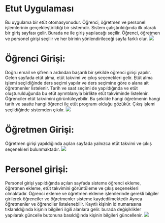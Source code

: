 # Etut Uygulaması
Bu uygulama bir etüt otomasyonudur. Öğrenci, öğretmen ve personel işlemlerinin gerçekleştirildiği bir sistemdir. Sistem çalıştırıldığında ilk olarak bir giriş sayfası gelir. Burada ne ile giriş yapılacağı seçilir. Öğrenci, öğretmen ve personel girişi seçilir ve her birinin yönlendirileceği sayfa farklı olur.
![](https://github.com/SimgeTerzioglu/EtutUygulamasi/blob/master/girisekranı.png)

# Öğrenci Girişi:
Doğru email ve şifrenin ardından başarılı bir şekilde öğrenci girişi yapılır. Gelen sayfada etüt alma, etüt takvimi ve çıkış seçenekleri gelir. Etüt alma işlemi seçildiğinde ders seçimi yapılır ve ders seçimine göre o alana ait öğretmenler listelenir. Tarih ve saat seçimi de yapıldığında ve etüt oluşturulduğunda bu etüt ayrıntılarıyla birlikte etüt takviminde listelenir. Öğrenciler etüt takvimini görüntüleyebilir. Bu şekilde hangi öğretmenin hangi tarih ve saatte hangi öğrenci ile etüt programı olduğu gözükür. Çıkış işlemi seçildiğinde sistemden çıkılır.
![](https://github.com/SimgeTerzioglu/EtutUygulamasi/blob/master/etutsecimi.png)

# Öğretmen Girişi:
Öğretmen girişi yapıldığında açılan sayfada yalnızca etüt takvimi ve çıkış seçenekleri bulunmaktadır. 
![](https://github.com/SimgeTerzioglu/EtutUygulamasi/blob/master/etuttakvimi.png)

# Personel girişi: 
Personel girişi yapıldığında açılan sayfada sisteme öğrenci ekleme, öğretmen ekleme, etüt takvimini görüntüleme ve çıkış seçenekleri olmaktadır. Öğrenci ekleme ve öğretmen ekleme işlemlerinde gerekli bilgiler girilerek öğrenciler ve öğretmenler sisteme kaydedilmektedir Ayrıca öğretmenler ve öğrenciler listelenebilir. Kayıtlı kişinin id numarasına tıklanıldığında kişinin bilgileri ilgili alanlara gelir. burada değişiklikler yapılarak güncelle butonuna basıldığında kişinin bilgileri güncellenir.
![](https://github.com/SimgeTerzioglu/EtutUygulamasi/blob/master/ogrenciekleme.png)
